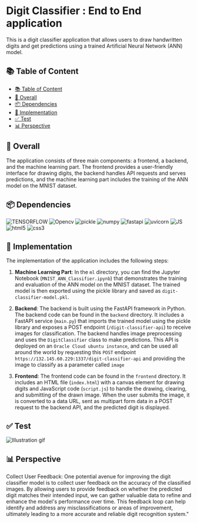 # Digit Classifier : End to End application

This is a digit classifier application that allows users to draw handwritten digits and get predictions using a trained Artificial Neural Network (ANN) model.
## 📚 Table of Content
  - [📚 Table of Content](#-table-of-content)
  - [📝 Overall](#-overall)
  - [📦 Dependencies](#-dependencies)
  - [📝 Implementation](#-implementation)
  - [✅ Test](#-test)
  - [📊 Perspective](#-perspective)


## 📝 Overall
The application consists of three main components: a frontend, a backend, and the machine learning part. The frontend provides a user-friendly interface for drawing digits, the backend handles API requests and serves predictions, and the machine learning part includes the training of the ANN model on the MNIST dataset.

## 📦 Dependencies
![TENSORFLOW](https://img.shields.io/badge/TensorFlow-FF6F00?style=for-the-badge&logo=tensorflow&logoColor=white) ![Opencv](https://img.shields.io/badge/OpenCV-5C3EE8?style=for-the-badge&logo=opencv&logoColor=white) ![pickle](https://img.shields.io/badge/Pickle-FFA500?style=for-the-badge&logo=pickle&logoColor=white) ![numpy](https://img.shields.io/badge/NumPy-013243?style=for-the-badge&logo=numpy&logoColor=white) ![fastapi](https://img.shields.io/badge/FastAPI-009688?style=for-the-badge&logo=fastapi&logoColor=white) ![uvicorn](https://img.shields.io/badge/Uvicorn-2C3E50?style=for-the-badge&logo=fastapi&logoColor=white) ![JS](https://img.shields.io/badge/JavaScript-F7DF1E?style=for-the-badge&logo=javascript&logoColor=black) ![html5](https://img.shields.io/badge/HTML5-E34F26?style=for-the-badge&logo=html5&logoColor=white) ![css3](https://img.shields.io/badge/CSS3-1572B6?style=for-the-badge&logo=css3&logoColor=white)

## 📝 Implementation

The implementation of the application includes the following steps:

1. **Machine Learning Part**: In the `ml` directory, you can find the Jupyter Notebook (`MNIST_ANN_Classifier.ipynb`) that demonstrates the training and evaluation of the ANN model on the MNIST dataset. The trained model is then exported using the pickle library and saved as `digit-classifier-model.pkl`.

2. **Backend**: The backend is built using the FastAPI framework in Python. The backend code can be found in the `backend` directory. It includes a FastAPI service (`main.py`) that imports the trained model using the pickle library and exposes a POST endpoint (`/digit-classifier-api`) to receive images for classification. The backend handles image preprocessing and uses the `DigitClassifier` class to make predictions. This API is deployed on an `Oracle Cloud ubuntu instance`, and can be used all around the world by requesting this `POST` endpoint `https://132.145.60.229:1337/digit-classifier-api` and providing the image to classify as a parameter called `image` 
   
3. **Frontend**: The frontend code can be found in the `frontend` directory. It includes an HTML file (`index.html`) with a canvas element for drawing digits and JavaScript code (`script.js`) to handle the drawing, clearing, and submitting of the drawn image. When the user submits the image, it is converted to a data URL, sent as multipart form data in a POST request to the backend API, and the predicted digit is displayed.

## ✅ Test
![Illustration gif](assets/illustration.gif)

## 📊 Perspective
Collect User Feedback: One potential avenue for improving the digit classifier model is to collect user feedback on the accuracy of the classified images. By allowing users to provide feedback on whether the predicted digit matches their intended input, we can gather valuable data to refine and enhance the model's performance over time. This feedback loop can help identify and address any misclassifications or areas of improvement, ultimately leading to a more accurate and reliable digit recognition system."
